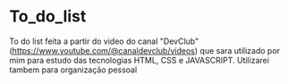 # To_do_list
 To do list feita a partir do video do canal "DevClub" (https://www.youtube.com/@canaldevclub/videos) que sara utilizado por mim para estudo das tecnologias HTML, CSS e JAVASCRIPT.  Utilizarei tambem para organização pessoal

